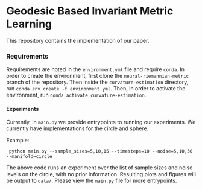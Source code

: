 # Geodesic Based Invariant Metric Learning 

This repository contains the implementation of our paper. 

### Requirements
Requirements are noted in the `environment.yml` file and require `conda`. In order to create the environment, first clone the `neural-riemannian-metric` branch of the repository. Then inside the `curvature-estimation` directory, run `conda env create -f environment.yml`. Then, in order to activate the environment, run `conda activate curvature-estimation`. 

#### Experiments 
Currently, in `main.py` we provide entrypoints to running our experiments. We currently have implementations for the circle and sphere. 

Example:

``` python main.py --sample_sizes=5,10,15 --timesteps=10 --noise=5,10,30  --manifold=circle```

The above code runs an experiment over the list of sample sizes and noise levels on the circle, with no prior information. Resulting plots and figures will be output to `data/`. Please view the  `main.py` file for more entrypoints. 
